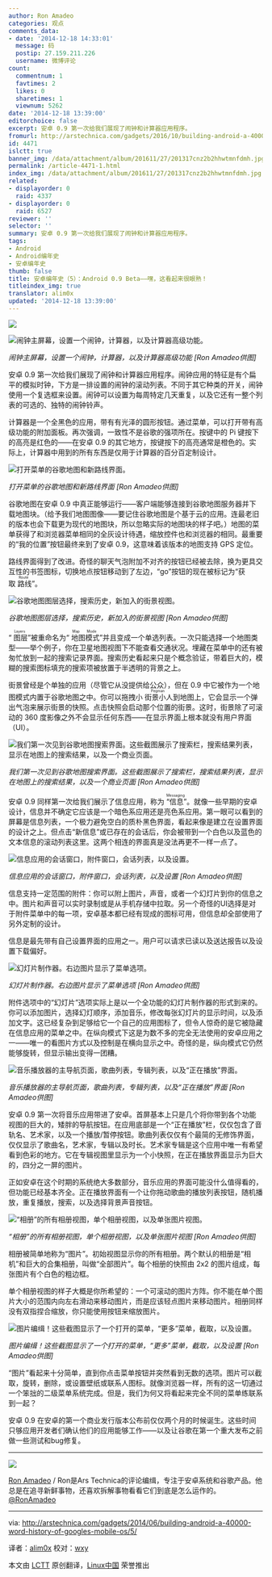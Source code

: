 ```yaml
---
author: Ron Amadeo
categories: 观点
comments_data:
- date: '2014-12-18 14:33:01'
  message: 码
  postip: 27.159.211.226
  username: 微博评论
count:
  commentnum: 1
  favtimes: 2
  likes: 0
  sharetimes: 1
  viewnum: 5262
date: '2014-12-18 13:39:00'
editorchoice: false
excerpt: 安卓 0.9 第一次给我们展现了闹钟和计算器应用程序。
fromurl: http://arstechnica.com/gadgets/2016/10/building-android-a-40000-word-history-of-googles-mobile-os/5/
id: 4471
islctt: true
banner_img: /data/attachment/album/201611/27/201317cnz2b2hhwtmnfdmh.jpg
permalink: /article-4471-1.html
index_img: /data/attachment/album/201611/27/201317cnz2b2hhwtmnfdmh.jpg.thumb.jpg
related:
- displayorder: 0
  raid: 4337
- displayorder: 0
  raid: 6527
reviewer: ''
selector: ''
summary: 安卓 0.9 第一次给我们展现了闹钟和计算器应用程序。
tags:
- Android
- Android编年史
- 安卓编年史
thumb: false
title: 安卓编年史（5）：Android 0.9 Beta——嘿，这看起来很眼熟！
titleindex_img: true
translator: alim0x
updated: '2014-12-18 13:39:00'
---
```


![](/data/attachment/album/201611/27/201317cnz2b2hhwtmnfdmh.jpg)


![闹钟主屏幕，设置一个闹钟，计算器，以及计算器高级功能。](/data/attachment/album/201412/17/234155euzfgf5vkrke4kos.png)


*闹钟主屏幕，设置一个闹钟，计算器，以及计算器高级功能 [Ron Amadeo供图]*


安卓 0.9 第一次给我们展现了闹钟和计算器应用程序。闹钟应用的特征是有个扁平的模拟时钟，下方是一排设置的闹钟的滚动列表。不同于其它种类的开关，闹钟使用一个复选框来设置。闹钟可以设置为每周特定几天重复，以及它还有一整个列表的可选的、独特的闹钟铃声。


计算器是一个全黑色的应用，带有有光泽的圆形按钮。通过菜单，可以打开带有高级功能的附加面板。再次强调，一致性不是谷歌的强项所在。按键中的 Pi 键按下的高亮是红色的——在安卓 0.9 的其它地方，按键按下的高亮通常是橙色的。实际上，计算器中用到的所有东西是仅用于计算器的百分百定制设计。


![打开菜单的谷歌地图和新路线界面。](/data/attachment/album/201412/17/234156gmfmfhscg0gm22hg.png)


*打开菜单的谷歌地图和新路线界面 [Ron Amadeo供图]*


谷歌地图在安卓 0.9 中真正能够运行——客户端能够连接到谷歌地图服务器并下载地图块。（给予我们地图图像——要记住谷歌地图是个基于云的应用。连最老旧的版本也会下载更为现代的地图块，所以忽略实际的地图块的样子吧。）地图的菜单获得了和浏览器菜单相同的全灰设计待遇，缩放控件也和浏览器的相同。最重要的“我的位置”按钮最终来到了安卓 0.9，这意味着该版本的地图支持 GPS 定位。


路线界面得到了改进。奇怪的聊天气泡附加不对齐的按钮已经被去除，换为更具交互性的书签图标，切换地点按钮移动到了左边，“go”按钮的现在被标记为“获取<ruby> 路线 <rp>  （ </rp> <rt>  Route </rt> <rp>  ） </rp></ruby>”。


![谷歌地图图层选择，搜索历史，新加入的街景视图。](/data/attachment/album/201412/17/234157tl57ye07lfxy43e4.png)


*谷歌地图图层选择，搜索历史，新加入的街景视图 [Ron Amadeo供图]*


“<ruby> 图层 <rp>  （ </rp> <rt>  Layers </rt> <rp>  ） </rp></ruby>”被重命名为“<ruby> 地图模式 <rp>  （ </rp> <rt>  Map Mode </rt> <rp>  ） </rp></ruby>”并且变成一个单选列表。一次只能选择一个地图类型——举个例子，你在卫星地图视图下不能查看交通状况。埋藏在菜单中的还有被匆忙放到一起的搜索记录界面。搜索历史看起来只是个概念验证，带着巨大的，模糊的搜索图标填充的搜索项被放置于半透明的背景之上。


街景曾经是个单独的应用（尽管它从没提供给公众），但在 0.9 中它被作为一个地图模式内置于谷歌地图之中。你可以拖拽小<ruby> 街景小人 <rp>  （ </rp> <rt>  Pegman </rt> <rp>  ） </rp></ruby>到地图上，它会显示一个弹出气泡来展示街景的快照。点击快照会启动那个位置的街景。这时，街景除了可滚动的 360 度影像之外不会显示任何东西——在显示界面上根本就没有用户界面（UI）。


![我们第一次见到谷歌地图搜索界面。这些截图展示了搜索栏，搜索结果列表，显示在地图上的搜索结果，以及一个商业页面。 ](/data/attachment/album/201412/17/234158kiqidezz9azjm9dg.png)


*我们第一次见到谷歌地图搜索界面。这些截图展示了搜索栏，搜索结果列表，显示在地图上的搜索结果，以及一个商业页面 [Ron Amadeo供图]*


安卓 0.9 同样第一次给我们展示了信息应用，称为<ruby> “信息” <rp>  （ </rp> <rt>  Messaging </rt> <rp>  ） </rp></ruby>。就像一些早期的安卓设计，信息并不确定它应该是一个暗色系应用还是亮色系应用。第一眼可以看到的屏幕是信息列表，一个极力避免空白的质朴黑色界面，看起来像是建立在设置界面的设计之上。但点击“新信息”或已存在的会话后，你会被带到一个白色以及蓝色的文本信息的滚动列表这里。这两个相连的界面真是没法再更不一样一点了。


![信息应用的会话窗口，附件窗口，会话列表，以及设置。](/data/attachment/album/201412/17/234200shek3heegheg0h92.png)


*信息应用的会话窗口，附件窗口，会话列表，以及设置 [Ron Amadeo供图]*


信息支持一定范围的附件：你可以附上图片，声音，或者一个幻灯片到你的信息之中。图片和声音可以实时录制或是从手机存储中拉取。另一个奇怪的UI选择是对于附件菜单中的每一项，安卓基本都已经有现成的图标可用，但信息却全部使用了另外定制的设计。


信息是最先带有自己设置界面的应用之一。用户可以请求已读以及送达报告以及设置下载偏好。


![幻灯片制作器。右边图片显示了菜单选项。](/data/attachment/album/201412/17/234201lq1a8al1aovdc3kk.png)


*幻灯片制作器。右边图片显示了菜单选项 [Ron Amadeo供图]*


附件选项中的“幻灯片”选项实际上是以一个全功能的幻灯片制作器的形式到来的。你可以添加图片，选择幻灯顺序，添加音乐，修改每张幻灯片的显示时间，以及添加文字。这已经复杂到足够给它一个自己的应用图标了，但令人惊奇的是它被隐藏在信息应用的菜单之中。在纵向模式下这是为数不多的完全无法使用的安卓应用之一——唯一的看图片方式以及控制是在横向显示之中。奇怪的是，纵向模式它仍然能够旋转，但显示输出变得一团糟。


![音乐播放器的主导航页面，歌曲列表，专辑列表，以及“正在播放”界面。](/data/attachment/album/201412/17/234202y00b0se0kzeneqjv.png)


*音乐播放器的主导航页面，歌曲列表，专辑列表，以及“正在播放”界面 [Ron Amadeo供图]*


安卓 0.9 第一次将音乐应用带进了安卓。首屏基本上只是几个将你带到各个功能视图的巨大的，矮胖的导航按钮。在应用底部是一个“正在播放”栏，仅仅包含了音轨名、艺术家，以及一个播放/暂停按钮。歌曲列表仅仅有个最简的无修饰界面，仅仅显示了歌曲名，艺术家，专辑以及时长。艺术家专辑是这个应用中唯一有希望看到色彩的地方。它在专辑视图里显示为一个小快照，在正在播放界面显示为巨大的，四分之一屏的图片。


正如安卓在这个时期的系统绝大多数部分，音乐应用的界面可能没什么值得看的，但功能已经基本齐全。正在播放界面有一个让你拖动歌曲的播放列表按钮，随机播放，重复播放，搜索，以及选择背景声音按钮。


![“相册”的所有相册视图，单个相册视图，以及单张图片视图。](/data/attachment/album/201412/17/234204e1zfgfucadpfyag4.png)


*“相册”的所有相册视图，单个相册视图，以及单张图片视图 [Ron Amadeo供图]*


相册被简单地称为“图片”。初始视图显示你的所有相册。两个默认的相册是“相机”和巨大的合集相册，叫做“全部图片”。每个相册的快照由 2x2 的图片组成，每张图片有个白色的粗边框。


单个相册视图的样子大概是你所希望的：一个可滚动的图片方阵。你不能在单个图片大小的范围内向左右滑动来移动图片，而是应该轻点图片来移动图片。相册同样没有双指捏合缩放，你只能使用按钮来缩放图片。


![图片编缉！这些截图显示了一个打开的菜单，“更多”菜单，截取，以及设置。](/data/attachment/album/201412/17/234204h7zdkzoeerxoy7uy.png)


*图片编缉！这些截图显示了一个打开的菜单，“更多”菜单，截取，以及设置 [Ron Amadeo供图]*


“图片”看起来十分简单，直到你点击菜单按钮并突然看到无数的选项。图片可以截取，旋转，删除，或设置壁纸或联系人图标。就像浏览器一样，所有的这一切通过一个笨拙的二级菜单系统完成。但是，我们为何又将看起来完全不同的菜单练联系到一起？


安卓 0.9 在安卓的第一个商业发行版本公布前仅仅两个月的时候诞生。这些时间只够应用开发者们确认他们的应用能够工作——以及让谷歌在第一个重大发布之前做一些测试和bug修复。




---


![](/data/attachment/album/201412/17/234205efda72azhgx3t1eg.jpg)


[Ron Amadeo](http://arstechnica.com/author/ronamadeo) / Ron是Ars Technica的评论编缉，专注于安卓系统和谷歌产品。他总是在追寻新鲜事物，还喜欢拆解事物看看它们到底是怎么运作的。[@RonAmadeo](https://twitter.com/RonAmadeo)




---


via: <http://arstechnica.com/gadgets/2014/06/building-android-a-40000-word-history-of-googles-mobile-os/5/>


译者：[alim0x](https://github.com/alim0x) 校对：[wxy](https://github.com/wxy)


本文由 [LCTT](https://github.com/LCTT/TranslateProject) 原创翻译，[Linux中国](http://linux.cn/) 荣誉推出